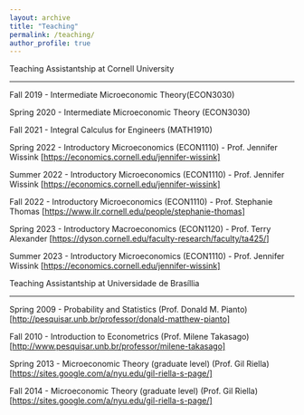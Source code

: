```yaml
---
layout: archive
title: "Teaching"
permalink: /teaching/
author_profile: true
---
```


Teaching Assistantship at Cornell University
__________________________________________________________
Fall 2019 - Intermediate Microeconomic Theory(ECON3030) 

Spring 2020 - Intermediate Microeconomic Theory (ECON3030) 

Fall 2021 - Integral Calculus for Engineers (MATH1910) 

Spring 2022 - Introductory Microeconomics (ECON1110) - Prof. Jennifer Wissink [https://economics.cornell.edu/jennifer-wissink]

Summer 2022 - Introductory Microeconomics (ECON1110) - Prof. Jennifer Wissink [https://economics.cornell.edu/jennifer-wissink]

Fall 2022 - Introductory Microeconomics (ECON1110) - Prof. Stephanie Thomas [https://www.ilr.cornell.edu/people/stephanie-thomas]

Spring 2023 - Introductory Macroeconomics (ECON1120) - Prof. Terry Alexander [https://dyson.cornell.edu/faculty-research/faculty/ta425/]

Summer 2023 - Introductory Microeconomics (ECON1110) - Prof. Jennifer Wissink [https://economics.cornell.edu/jennifer-wissink]


Teaching Assistantship at Universidade de Brasíllia
__________________________________________________________

Spring 2009 - Probability and Statistics (Prof. Donald M. Pianto) [http://pesquisar.unb.br/professor/donald-matthew-pianto]

Fall 2010 - Introduction to Econometrics (Prof. Milene Takasago) [http://www.pesquisar.unb.br/professor/milene-takasago]

Spring 2013 - Microeconomic Theory (graduate level) (Prof. Gil Riella) [https://sites.google.com/a/nyu.edu/gil-riella-s-page/]

Fall 2014 - Microeconomic Theory (graduate level) (Prof. Gil Riella) [https://sites.google.com/a/nyu.edu/gil-riella-s-page/]






